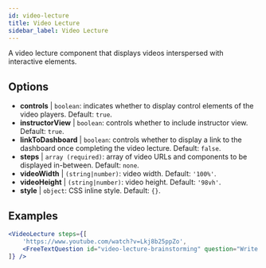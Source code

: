 ```yaml
---
id: video-lecture 
title: Video Lecture
sidebar_label: Video Lecture
---
```


A video lecture component that displays videos interspersed with interactive elements.

## Options

* __controls__ | `boolean`: indicates whether to display control elements of the video players. Default: `true`.
* __instructorView__ | `boolean`: controls whether to include instructor view. Default: `true`.
* __linkToDashboard__ | `boolean`: controls whether to display a link to the dashboard once completing the video lecture. Default: `false`.
* __steps__ | `array (required)`: array of video URLs and components to be displayed in-between. Default: `none`.
* __videoWidth__ | `(string|number)`: video width. Default: `'100%'`.
* __videoHeight__ | `(string|number)`: video height. Default: `'98vh'`.
* __style__ | `object`: CSS inline style. Default: `{}`.


## Examples

```jsx live
<VideoLecture steps={[
    'https://www.youtube.com/watch?v=Lkj8b25ppZo',
    <FreeTextQuestion id="video-lecture-brainstorming" question="Write down a few ideas of how one could enrich video lectures using other ISLE components" />
]} />
```

